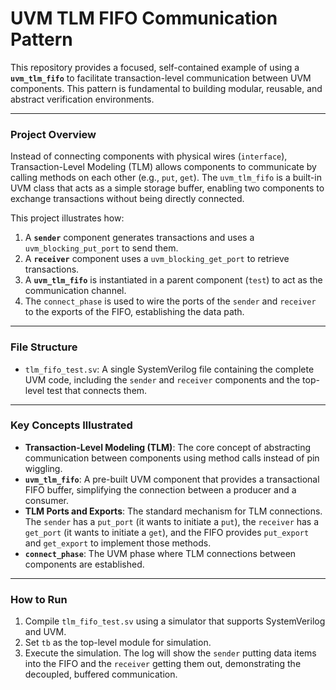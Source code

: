 # UVM TLM FIFO Communication Pattern

This repository provides a focused, self-contained example of using a **`uvm_tlm_fifo`** to facilitate transaction-level communication between UVM components. This pattern is fundamental to building modular, reusable, and abstract verification environments.

---

### Project Overview

Instead of connecting components with physical wires (`interface`), Transaction-Level Modeling (TLM) allows components to communicate by calling methods on each other (e.g., `put`, `get`). The `uvm_tlm_fifo` is a built-in UVM class that acts as a simple storage buffer, enabling two components to exchange transactions without being directly connected.



This project illustrates how:
1.  A **`sender`** component generates transactions and uses a `uvm_blocking_put_port` to send them.
2.  A **`receiver`** component uses a `uvm_blocking_get_port` to retrieve transactions.
3.  A **`uvm_tlm_fifo`** is instantiated in a parent component (`test`) to act as the communication channel.
4.  The `connect_phase` is used to wire the ports of the `sender` and `receiver` to the exports of the FIFO, establishing the data path.

---

### File Structure

-   `tlm_fifo_test.sv`: A single SystemVerilog file containing the complete UVM code, including the `sender` and `receiver` components and the top-level test that connects them.

---

### Key Concepts Illustrated

-   **Transaction-Level Modeling (TLM)**: The core concept of abstracting communication between components using method calls instead of pin wiggling.
-   **`uvm_tlm_fifo`**: A pre-built UVM component that provides a transactional FIFO buffer, simplifying the connection between a producer and a consumer.
-   **TLM Ports and Exports**: The standard mechanism for TLM connections. The `sender` has a `put_port` (it wants to initiate a `put`), the `receiver` has a `get_port` (it wants to initiate a `get`), and the FIFO provides `put_export` and `get_export` to implement those methods.
-   **`connect_phase`**: The UVM phase where TLM connections between components are established.

---

### How to Run

1.  Compile `tlm_fifo_test.sv` using a simulator that supports SystemVerilog and UVM.
2.  Set `tb` as the top-level module for simulation.
3.  Execute the simulation. The log will show the `sender` putting data items into the FIFO and the `receiver` getting them out, demonstrating the decoupled, buffered communication.
